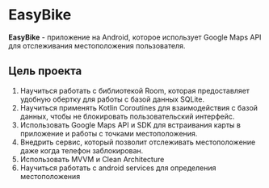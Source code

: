 # EasyBike
**EasyBike** - приложение на Android, которое использует Google Maps API для отслеживания местоположения пользователя.

## Цель проекта

1. Научиться работать с библиотекой Room, которая предоставляет удобную обертку для работы с базой данных SQLite.
2. Научиться применять Kotlin Coroutines для взаимодействия с базой данных, чтобы не блокировать пользовательский интерфейс.
3. Использовать Google Maps API и SDK для встраивания карты в приложение и работы с точками местоположения. 
4. Внедрить сервис, который позволит отслеживать местоположение даже когда телефон заблокирован.
5. Использовать MVVM и Clean Architecture 
6. Научиться работать с android services для определения местоположения
